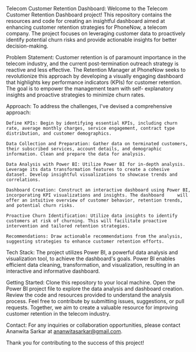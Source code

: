 Telecom Customer Retention Dashboard: 
	Welcome to the Telecom Customer Retention Dashboard project! This repository contains the resources and code for creating an 		insightful dashboard aimed at enhancing customer retention strategies for PhoneNow, a telecom company. The project focuses on 		leveraging customer data to proactively identify potential churn risks and provide actionable insights for better decision-making.

Problem Statement: 
	Customer retention is of paramount importance in the telecom industry, and the current post-termination outreach strategy is reactive 	and less effective. The Retention Manager at PhoneNow seeks to revolutionize this approach by developing a visually engaging dashboard 	that highlights key performance indicators (KPIs) for customer retention. The goal is to empower the management team with self-		explanatory insights and proactive strategies to minimize churn rates.

Approach: 
	To address the challenges, I've devised a comprehensive approach:

	Define KPIs: Begin by identifying essential KPIs, including churn rate, average monthly charges, service engagement, contract type 	distribution, and customer demographics.

	Data Collection and Preparation: Gather data on terminated customers, their subscribed services, account details, and demographic 	information. Clean and prepare the data for analysis.

	Data Analysis with Power BI: Utilize Power BI for in-depth analysis. Leverage its data transformation features to create a cohesive 	dataset. Develop insightful visualizations to showcase trends and correlations.

	Dashboard Creation: Construct an interactive dashboard using Power BI, incorporating KPI visualizations and insights. The dashboard 	will offer an intuitive overview of customer behavior, retention trends, and potential churn risks.

	Proactive Churn Identification: Utilize data insights to identify customers at risk of churning. This will facilitate proactive 	intervention and tailored retention strategies.

	Recommendations: Draw actionable recommendations from the analysis, suggesting strategies to enhance customer retention efforts.

Tech Stack: 
	The project utilizes Power BI, a powerful data analysis and visualization tool, to achieve the dashboard's goals. Power BI enables 	efficient data cleaning, transformation, and visualization, resulting in an interactive and informative dashboard.

Getting Started: 
	Clone this repository to your local machine.
	Open the Power BI project file to explore the data analysis and dashboard creation.
	Review the code and resources provided to understand the analysis process.
	Feel free to contribute by submitting issues, suggestions, or pull requests. Together, we aim to create a valuable resource for 	improving customer retention in the telecom industry.

Contact: 
	For any inquiries or collaboration opportunities, please contact Ananwita Sarkar at ananwitasarkar@gmail.com.

Thank you for contributing to the success of this project!
